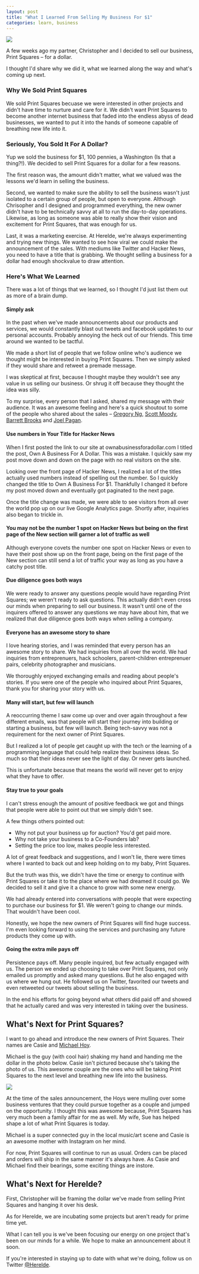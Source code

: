 ```yaml
---
layout: post
title: "What I Learned From Selling My Business For $1"
categories: learn, business
---
```


![](https://dl.dropboxusercontent.com/u/1228961/michaellee/2014/03%20-%20March/dollar.jpg)

A few weeks ago my partner, Christopher and I decided to sell our business, Print Squares &ndash; for a dollar. 

I thought I'd share why we did it, what we learned along the way and what's coming up next.

### Why We Sold Print Squares
We sold Print Squares becuase we were interested in other projects and didn't have time to nurture and care for it. We didn't want Print Squares to become another internet business that faded into the endless abyss of dead businesses, we wanted to put it into the hands of someone capable of breathing new life into it.

### Seriously, You Sold It For A Dollar?
Yup we sold the business for $1, 100 pennies, a Washington (Is that a thing?!). We decided to sell Print Squares for a dollar for a few reasons.

The first reason was, the amount didn't matter, what we valued was the lessons we'd learn in selling the business.

Second, we wanted to make sure the ability to sell the business wasn't just isolated to a certain group of people, but open to everyone. Although Chrisopher and I designed and programmed everything, the new owner didn't have to be technically savvy at all to run the day-to-day operations. Likewise, as long as someone was able to really show their vision and excitement for Print Squares, that was enough for us.

Last, it was a marketing exercise. At Herelde, we're always experimenting and trying new things. We wanted to see how viral we could make the announcement of the sales. With mediums like Twitter and Hacker News, you need to have a title that is grabbing. We thought selling a business for a dollar had enough shockvalue to draw attention.

### Here's What We Learned
There was a lot of things that we learned, so I thought I'd just list them out as more of a brain dump.

#### Simply ask
In the past when we've made announcements about our products and services, we would constantly blast out tweets and facebook updates to our personal accounts. Probably annoying the heck out of our friends. This time around we wanted to be tactful.

We made a short list of people that we follow online who's audience we thought might be interested in buying Print Squares. Then we simply asked if they would share and retweet a premade message.

I was skeptical at first, because I thought maybe they wouldn't see any value in us selling our business. Or shrug it off because they thought the idea was silly.

To my surprise, every person that I asked, shared my message with their audience. It was an awesome feeling and here's a quick shoutout to some of the people who shared about the sales &ndash; [Gregory Ng](https://www.twitter.com/GregoryNg), [Scott Moody](https://www.twitter.com/fscottmoody), [Barrett Brooks](https://www.twitter.com/BarrettABrooks) and [Joel Pagan](https://www.twitter.com/joelpdesigns).

#### Use numbers in Your Title for Hacker News
When I first posted the link to our site at ownabusinessforadollar.com I titled the post, Own A Business For A Dollar. This was a mistake. I quickly saw my post move down and down on the page with no real visitors on the site.

Looking over the front page of Hacker News, I realized a lot of the titles actually used numbers instead of spelling out the number. So I quickly changed the title to Own A Business For $1. Thankfully I changed it before my post moved down and eventually got paginated to the next page.

Once the title change was made, we were able to see visitors from all over the world pop up on our live Google Analytics page. Shortly after, inquiries also began to trickle in.

#### You may not be the number 1 spot on Hacker News but being on the first page of the New section will garner a lot of traffic as well
Although everyone covets the number one spot on Hacker News or even to have their post show up on the front page, being on the first page of the New section can still send a lot of traffic your way as long as you have a catchy post title.

#### Due diligence goes both ways
We were ready to answer any questions people would have regarding Print Squares; we weren't ready to ask questions. This actually didn't even cross our minds when preparing to sell our business. It wasn't until one of the inquirers offered to answer any questions we may have about him, that we realized that due diligence goes both ways when selling a company.

#### Everyone has an awesome story to share
I love hearing stories, and I was reminded that every person has an awesome story to share. We had inquiries from all over the world. We had inquiries from entreprenuers, hack schoolers, parent-children entreprenuer pairs, celebrity photographer and musicians.

We thoroughly enjoyed exchanging emails and reading about people's stories. If you were one of the people who inquired about Print Squares, thank you for sharing your story with us. 

#### Many will start, but few will launch
A reoccurring theme I saw come up over and over again throughout a few different emails, was that people will start their journey into building or starting a business, but few will launch. Being tech-savvy was not a requirement for the next owner of Print Squares.

But I realized a lot of people get caught up with the tech or the learning of a programming language that could help realize their business ideas. So much so that their ideas never see the light of day. Or never gets launched.

This is unfortunate because that means the world will never get to enjoy what they have to offer.

#### Stay true to your goals
I can't stress enough the amount of positive feedback we got and things that people were able to point out that we simply didn't see.

A few things others pointed out:

* Why not put your business up for auction? You'd get paid more.
* Why not take your business to a Co-Founders lab?
* Setting the price too low, makes people less interested.

A lot of great feedback and suggestions, and I won't lie, there were times where I wanted to back out and keep holding on to my baby, Print Squares.

But the truth was this, we didn't have the time or energy to continue with Print Squares or take it to the place where we had dreamed it could go. We decided to sell it and give it a chance to grow with some new energy.

We had already entered into conversations with people that were expecting to purchase our business for $1. We weren't going to change our minds. That wouldn't have been cool.

Honestly, we hope the new owners of Print Squares will find huge success. I'm even looking forward to using the services and purchasing any future products they come up with.

#### Going the extra mile pays off
Persistence pays off. Many people inquired, but few actually engaged with us. The person we ended up choosing to take over Print Squares, not only emailed us promptly and asked many questions. But he also engaged with us where we hung out. He followed us on Twitter, favorited our tweets and even retweeted our tweets about selling the business.

In the end his efforts for going beyond what others did paid off and showed that he actually cared and was very interested in taking over the business.

## What's Next for Print Squares?
I want to go ahead and introduce the new owners of Print Squares. Their names are Casie and [Michael Hoy](https://www.twitter.com/TheRealMcHoy).

Michael is the guy (with cool hair) shaking my hand and handing me the dollar in the photo below. Casie isn't pictured because she's taking the photo of us. This awesome couple are the ones who will be taking Print Squares to the next level and breathing new life into the business.

![](https://dl.dropboxusercontent.com/u/1228961/michaellee/2014/03%20-%20March/michaelandmichael.jpeg)

At the time of the sales announcement, the Hoys were mulling over some business ventures that they could pursue together as a couple and jumped on the opportunity. I thought this was awesome because, Print Squares has very much been a family affair for me as well. My wife, Sue has helped shape a lot of what Print Squares is today.

Michael is a super connected guy in the local music/art scene and Casie is an awesome mother with Instagram on her mind.

For now, Print Squares will continue to run as usual. Orders can be placed and orders will ship in the same manner it's always have. As Casie and Michael find their bearings, some exciting things are instore.

## What's Next for Herelde?
First, Christopher will be framing the dollar we've made from selling Print Squares and hanging it over his desk.

As for Herelde, we are incubating some projects but aren't ready for prime time yet.

What I can tell you is we've been focusing our energy on one project that's been on our minds for a while. We hope to make an announcement about it soon.

If you're interested in staying up to date with what we're doing, follow us on Twitter [@Herelde](http://www.herelde.com).